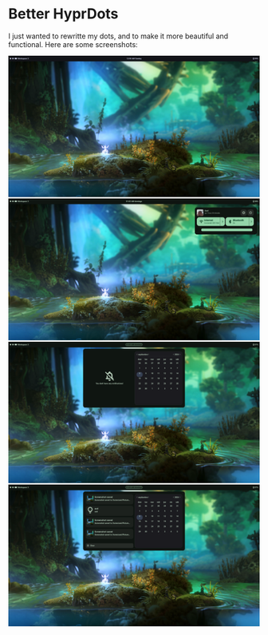 # Better HyprDots
I just wanted to rewritte my dots, and to make it more beautiful and functional. Here are some screenshots:

![1](https://github.com/XtremeTHN/Dots/blob/main/assets/main.png?raw=true)
![2](https://github.com/XtremeTHN/Dots/blob/main/assets/quicksettings.png?raw=true)
![3](https://github.com/XtremeTHN/Dots/blob/main/assets/notification_center.png?raw=true)
![4](https://github.com/XtremeTHN/Dots/blob/main/assets/notification_center_full.png?raw=true)
